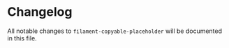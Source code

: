 # Changelog

All notable changes to `filament-copyable-placeholder` will be documented in this file.
